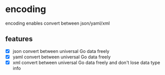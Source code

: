 # encoding
encoding enables convert between json/yaml/xml

## features

- [x] json convert between universal Go data freely
- [x] yaml convert between universal Go data freely
- [x] xml convert between universal Go data freely and don't lose data type info
